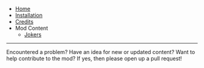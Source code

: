 * [Home](https://github.com/DevDaddyJacob/Balatro-Collectables/wiki)
* [Installation](https://github.com/DevDaddyJacob/Balatro-Collectables/wiki/Installation)
* [Credits](https://github.com/DevDaddyJacob/Balatro-Collectables/wiki/Credits)
* Mod Content
    * [Jokers](https://github.com/DevDaddyJacob/Balatro-Collectables/wiki/Jokers)

***

Encountered a problem? Have an idea for new or updated content? Want to help contribute to the mod? 
If yes, then please open up a pull request!
